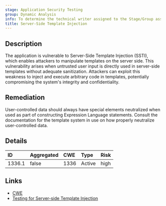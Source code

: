 ```yaml
---
stage: Application Security Testing
group: Dynamic Analysis
info: To determine the technical writer assigned to the Stage/Group associated with this page, see https://handbook.gitlab.com/handbook/product/ux/technical-writing/#assignments
title: Server-Side Template Injection
---
```


## Description

The application is vulnerable to Server-Side Template Injection (SSTI), which enables attackers to
manipulate templates on the server side. This vulnerability arises when untrusted user input is
directly used in server-side templates without adequate sanitization. Attackers can exploit this
weakness to inject and execute arbitrary code in templates, potentially compromising the
system's integrity and confidentiality.

## Remediation

User-controlled data should always have special elements neutralized when used as part of
constructing Expression Language statements. Consult the documentation for the template
system in use on how properly neutralize user-controlled data.

## Details

| ID | Aggregated | CWE | Type | Risk |
|:---|:-----------|:----|:-----|:-----|
| 1336.1 | false | 1336 | Active | high |

## Links

- [CWE](https://cwe.mitre.org/data/definitions/1336.html)
- [Testing for Server-side Template Injection](https://owasp.org/www-project-web-security-testing-guide/stable/4-Web_Application_Security_Testing/07-Input_Validation_Testing/18-Testing_for_Server-side_Template_Injection)
